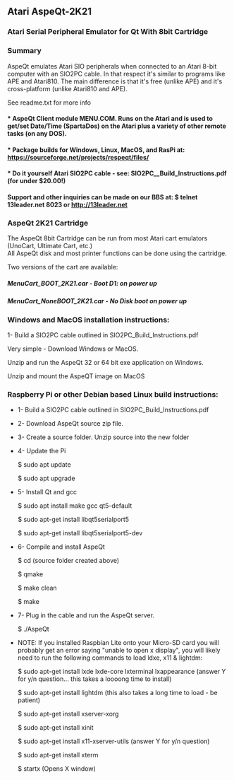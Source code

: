 ##  Atari AspeQt-2K21


### Atari Serial Peripheral Emulator for Qt With 8bit Cartridge

### Summary

AspeQt emulates Atari SIO peripherals when connected to an Atari 8-bit computer with an SIO2PC cable.
In that respect it's similar to programs like APE and Atari810. The main difference is that it's free
(unlike APE) and it's cross-platform (unlike Atari810 and APE).

See readme.txt for more info


#### * AspeQt Client module MENU.COM. Runs on the Atari and is used to get/set Date/Time (SpartaDos) on the Atari plus a variety of other remote tasks (on any DOS). 

#### * Package builds for Windows, Linux, MacOS, and RasPi at:  https://sourceforge.net/projects/respeqt/files/

#### * Do it yourself Atari SIO2PC cable - see: SIO2PC__Build_Instructions.pdf (for under $20.00!)


#### Support and other inquiries can be made on our BBS at:   $ telnet 13leader.net 8023 or http://13leader.net


### AspeQt 2K21 Cartridge

The AspeQt 8bit Cartridge can be run from most Atari cart emulators (UnoCart, Ultimate Cart, etc.)  
All AspeQt disk and most printer functions can be done using the cartridge. 

Two versions of the cart are available:

#####  MenuCart_BOOT_2K21.car - Boot D1: on power up 

#####  MenuCart_NoneBOOT_2K21.car - No Disk boot on power up


### Windows and MacOS installation instructions:

1- Build a SIO2PC cable outlined in SIO2PC_Build_Instructions.pdf

Very simple - Download Windows or MacOS.

Unzip and run the AspeQt 32 or 64 bit exe application on Windows.

Unzip and mount the AspeQT image on MacOS




###  Raspberry Pi or other Debian based Linux build instructions: 


* 1- Build a SIO2PC cable outlined in SIO2PC_Build_Instructions.pdf

* 2- Download AspeQt source zip file.  

* 3- Create a source folder.  Unzip source into the new folder

* 4- Update the Pi
  
  $ sudo apt update
  
  $ sudo apt upgrade
 
 
* 5- Install Qt and gcc

  $ sudo apt install make gcc qt5-default
  
  $ sudo apt-get install libqt5serialport5 
  
  $ sudo apt-get install libqt5serialport5-dev
 
 
 * 6- Compile and install AspeQt
 
   $ cd (source folder created above)
   
   $ qmake
   
   $ make clean
   
   $ make 
   
   
  * 7- Plug in the cable and run the AspeQt server.
  
    $ ./AspeQt
    
    
    
    
 
* NOTE: If you installed Raspbian Lite onto your Micro-SD card you will probably get an error saying
"unable to open x display", you will likely need to run the following commands to load ldxe, x11 & lightdm:


  $ sudo apt-get install lxde lxde-core lxterminal lxappearance
	(answer Y for y/n question... this takes a loooong time to install)
     
  $ sudo apt-get install lightdm
 	(this also takes a long time to load - be patient)
 
  $ sudo apt-get install xserver-xorg 
  
  $ sudo apt-get install xinit
  
  $ sudo apt-get install x11-xserver-utils
 	(answer Y for y/n question)
 
  $ sudo apt-get install xterm
 
  $ startx
 	(Opens X window) 
 
   
